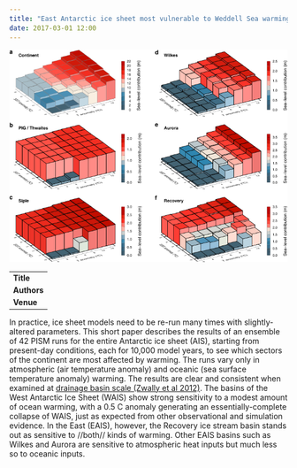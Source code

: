 ```yaml
---
title: "East Antarctic ice sheet most vulnerable to Weddell Sea warming"
date: 2017-03-01 12:00
---
```


![](/img/applications/golledgeetal2017.png)


||
|-
| **Title** | [East Antarctic ice sheet most vulnerable to Weddell Sea warming](http://dx.doi.org/10.1002/2016GL072422) |
| **Authors** | [N. Golledge](http://www.victoria.ac.nz/antarctic/about/staff/nick-golledge) and others |
| **Venue** |  [Geophysical Research Letters](http://agupubs.onlinelibrary.wiley.com/hub/journal/10.1002/(ISSN)1944-8007) |

In practice, ice sheet models need to be re-run many times with slightly-altered parameters. This short paper describes the results of an ensemble of 42 PISM runs for the entire Antarctic ice sheet (AIS), starting from present-day conditions, each for 10,000 model years, to see which sectors of the continent are most affected by warming. The runs vary only in atmospheric (air temperature anomaly) and oceanic (sea surface temperature anomaly) warming.
The results are clear and consistent when examined at [drainage basin scale (Zwally et al 2012)](http://imbie.org/imbie-2016/drainage-basins/). The basins of the West Antarctic Ice Sheet (WAIS) show strong sensitivity to a modest amount of ocean warming, with a 0.5 C anomaly generating an essentially-complete collapse of WAIS, just as expected from other observational and simulation evidence. In the East (EAIS), however, the Recovery ice stream basin stands out as sensitive to //both// kinds of warming. Other EAIS basins such as Wilkes and Aurora are sensitive to atmospheric heat inputs but much less so to oceanic inputs.

